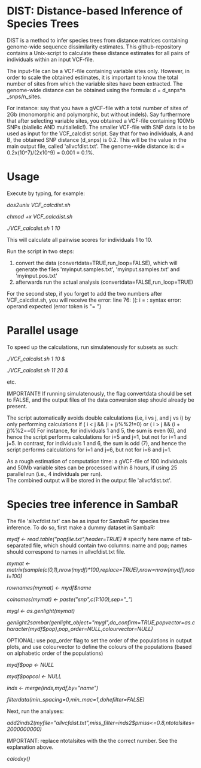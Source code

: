 # DIST: Distance-based Inference of Species Trees

DIST is a method to infer species trees from distance matrices containing genome-wide sequence dissimilarity estimates.
This github-repository contains a Unix-script to calculate these distance estimates for all pairs of individuals within an input VCF-file. 

The input-file can be a VCF-file containing variable sites only. 
However, in order to scale the obtained estimates, it is important to know the total number of sites from which the variable sites have been extracted. 
The genome-wide distance can be obtained using the formula: d = d_snps*n _snps/n_sites. 

For instance: say that you have a gVCF-file with a total number of sites of 2Gb (monomorphic and polymorphic, but without indels). 
Say furthermore that after selecting variable sites, you obtained a VCF-file containing 100Mb SNPs (biallelic AND multiallelic!).
The smaller VCF-file with SNP data is to be used as input for the VCF_calcdist script.
Say that for two individuals, A and B, the obtained SNP distance (d_snps) is 0.2. This will be the value in the main output file, called 'allvcfdist.txt'.
The genome-wide distance is: d = 0.2x(10^7)/(2x10^9) = 0.001 = 0.1%.

# Usage
Execute by typing, for example:

*dos2unix VCF_calcdist.sh*

*chmod +x VCF_calcdist.sh*

*./VCF_calcdist.sh 1 10*

This will calculate all pairwise scores for individuals 1 to 10.

Run the script in two steps: 
1. convert the data (convertdata=TRUE,run_loop=FALSE), which will generate the files 'myinput.samples.txt', 'myinput.samples.txt' and 'myinput.pos.txt' 
2. afterwards run the actual analysis (convertdata=FALSE,run_loop=TRUE)

For the second step, if you forget to add the two numbers after VCF_calcdist.sh, you will receive the error:
line 76: ((: i = : syntax error: operand expected (error token is "= ")

# Parallel usage
To speed up the calculations, run simulatenously for subsets as such:

*./VCF_calcdist.sh 1 10 &*		

*./VCF_calcdist.sh 11 20 &*

etc.

IMPORTANT!! If running simulatenously, the flag convertdata should be set to FALSE, and the output files of the data conversion step should already be present.

The script automatically avoids double calculations (i.e, i vs j, and j vs i) by only performing calculations if ( i < j && (i + j)%%2!=0) or ( i > j && (i + j)%%2==0)
For instance, for individuals 1 and 5, the sum is even (6), and hence the script performs calculations for i=5 and j=1, but not for i=1 and j=5.
In contrast, for individuals 1 and 6, the sum is odd (7), and hence the script performs calculations for i=1 and j=6, but not for i=6 and j=1.     

As a rough estimation of computation time: a gVCF-file of 100 individuals and 50Mb variable sites can be processed within 8 hours, if using 25 parallel run (i.e., 4 individuals per run).     
The combined output will be stored in the output file 'allvcfdist.txt'.

# Species tree inference in SambaR

The file 'allvcfdist.txt' can be as input for SambaR for species tree inference.
To do so, first make a dummy dataset in SambaR:

*mydf	          <- read.table("popfile.txt",header=TRUE)*			# specify here name of tab-separated file, which should contain two columns: name and pop; names should correspond to names in allvcfdist.txt file.

*mymat			      <- matrix(sample(c(0,1),nrow(mydf)\*100,replace=TRUE),nrow=nrow(mydf),ncol=100)*

*rownames(mymat)	<- mydf$name*

*colnames(mymat)	<- paste("snp",c(1:100),sep="_")*	

*mygl			      <- as.genlight(mymat)*

*genlight2sambar(genlight_object="mygl",do_confirm=TRUE,popvector=as.character(mydf$pop),pop_order=NULL,colourvector=NULL)*

OPTIONAL: use pop_order flag to set the order of the populations in output plots, and use colourvector to define the colours of the populations (based on alphabetic order of the populations)

*mydf$pop		    <- NULL*

*mydf$popcol		  <- NULL*

*inds			      <- merge(inds,mydf,by="name")*

*filterdata(min_spacing=0,min_mac=1,dohefilter=FALSE)*

Next, run the analyses:

*add2inds2(myfile="allvcfdist.txt",miss_filter=inds2$pmiss<=0.8,ntotalsites=2000000000)*

IMPORTANT: replace ntotalsites with the the correct number. See the explanation above.

*calcdxy()*
